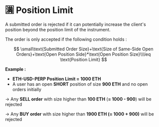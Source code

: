 # 🈵 Position Limit

A submitted order is rejected if it can potentially increase the client's position beyond the position limit of the instrument.

The order is only accepted if the following condition holds :

$$
\small\text{Submitted Order Size}+\text{Size of Same-Side Open Orders}+\text{Open Position Side}*\text{Open Position Size}\\\leq \text{Position Limit}
$$

**Example :**

* **ETH-USD-PERP Position Limit = 1000 ETH**
* A user has an open **SHORT** position of size **900 ETH** and no open orders initially

\-> Any **SELL order** with size higher than **100 ETH** (**= 1000 - 900**) will be rejected

\-> Any **BUY order** with size higher than **1900 ETH (= 1000 + 900)** will be rejected
